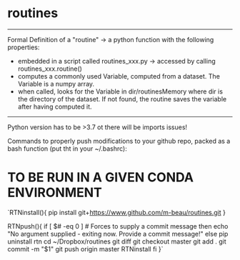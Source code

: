 # routines

***************************************************************************************************
Formal Definition of a "routine" -> a python function with the following properties:
- embedded in a script called routines_xxx.py -> accessed by calling routines_xxx.routine()
- computes a commonly used Variable, computed from a dataset. The Variable is a numpy array.
- when called, looks for the Variable in dir/routinesMemory where dir is the directory of 
  the dataset. If not found, the routine saves the variable after having computed it.
***************************************************************************************************

Python version has to be >3.7 ot there will be imports issues!

Commands to properly push modifications to your github repo, packed as a bash function (put tht in your ~/.bashrc):

# TO BE RUN IN A GIVEN CONDA ENVIRONMENT

`RTNinstall(){
    pip install git+https://www.github.com/m-beau/routines.git
}

RTNpush(){
    if [ $# -eq 0 ] # Forces to supply a commit message
    then
        echo "No argument supplied - exiting now. Provide a commit message!"
    else
        pip uninstall rtn
        cd ~/Dropbox/routines
        git diff
        git checkout master
        git add .
        git commit -m "$1"
        git push origin master
        RTNinstall
    fi
}`
